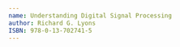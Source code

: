 ```yaml
---
name: Understanding Digital Signal Processing
author: Richard G. Lyons
ISBN: 978-0-13-702741-5
---
```

